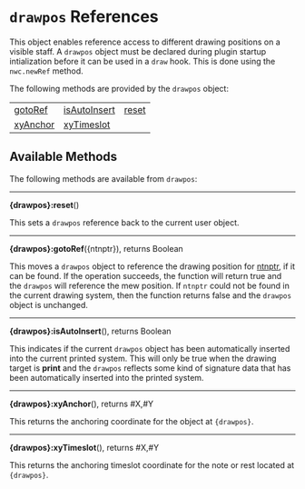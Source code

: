 # `drawpos` References
This object enables reference access to different drawing positions on a visible staff. A `drawpos` object must be declared during plugin startup intialization before it can be used in a `draw` hook. 
This is done using the `nwc.newRef` method.

The following methods are provided by the `drawpos` object:

<table>
<tr>
<td><a href="#gotoRef">gotoRef</a></td>
<td><a href="#isAutoInsert">isAutoInsert</a></td>
<td><a href="#reset">reset</a></td>
</tr><tr>
<td><a href="#xyAnchor">xyAnchor</a></td>
<td><a href="#xyTimeslot">xyTimeslot</a></td>
</tr>
</table>


## Available Methods

The following methods are available from `drawpos`:

------------------
<a name="reset"></a>
**{drawpos}:reset**()

This sets a `drawpos` reference back to the current user object.


------------------
<a name="gotoRef"></a>
**{drawpos}:gotoRef**({ntnptr}), returns Boolean

This moves a `drawpos` object to reference the drawing position for [ntnptr](ref.ntnptr.md), if it can be found. If the operation succeeds, the function will return true and
the `drawpos` will reference the mew position. If `ntnptr` could not be found in the current drawing system, then the function returns false
and the `drawpos` object is unchanged.


------------------
<a name="isAutoInsert"></a>
**{drawpos}:isAutoInsert**(), returns Boolean

This indicates if the current `drawpos` object has been automatically inserted into the current printed system. This will only be true when the drawing target is **print** and the
`drawpos` reflects some kind of signature data that has been automatically inserted into the printed system.


------------------
<a name="xyAnchor"></a>
**{drawpos}:xyAnchor**(), returns #X,#Y

This returns the anchoring coordinate for the object at `{drawpos}`.


------------------
<a name="xyTimeslot"></a>
**{drawpos}:xyTimeslot**(), returns #X,#Y

This returns the anchoring timeslot coordinate for the note or rest located at `{drawpos}`.

